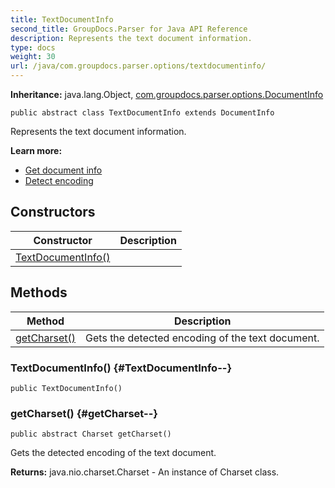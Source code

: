 ```yaml
---
title: TextDocumentInfo
second_title: GroupDocs.Parser for Java API Reference
description: Represents the text document information.
type: docs
weight: 30
url: /java/com.groupdocs.parser.options/textdocumentinfo/
---
```

**Inheritance:**
java.lang.Object, [com.groupdocs.parser.options.DocumentInfo](../../com.groupdocs.parser.options/documentinfo)
```
public abstract class TextDocumentInfo extends DocumentInfo
```

Represents the text document information.

**Learn more:**

 *  [Get document info][]
 *  [Detect encoding][]


[Get document info]: https://docs.groupdocs.com/display/parserjava/Get+document+info
[Detect encoding]: https://docs.groupdocs.com/display/parserjava/Detect+encoding
## Constructors

| Constructor | Description |
| --- | --- |
| [TextDocumentInfo()](#TextDocumentInfo--) |  |
## Methods

| Method | Description |
| --- | --- |
| [getCharset()](#getCharset--) | Gets the detected encoding of the text document. |
### TextDocumentInfo() {#TextDocumentInfo--}
```
public TextDocumentInfo()
```


### getCharset() {#getCharset--}
```
public abstract Charset getCharset()
```


Gets the detected encoding of the text document.

**Returns:**
java.nio.charset.Charset - An instance of  Charset  class.
